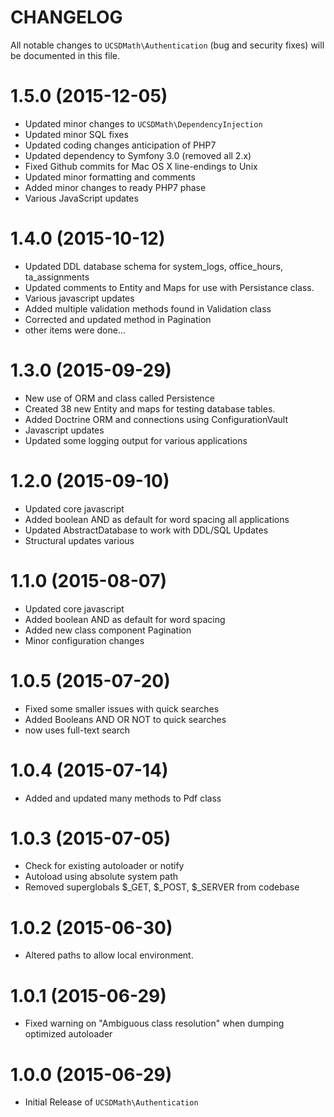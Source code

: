 CHANGELOG
=========

All notable changes to `UCSDMath\Authentication` (bug and security fixes) will
be documented in this file.

# 1.5.0 (2015-12-05)

 - Updated minor changes to `UCSDMath\DependencyInjection`
 - Updated minor SQL fixes
 - Updated coding changes anticipation of PHP7
 - Updated dependency to Symfony 3.0 (removed all 2.x)
 - Fixed Github commits for Mac OS X line-endings to Unix
 - Updated minor formatting and comments
 - Added minor changes to ready PHP7 phase
 - Various JavaScript updates

# 1.4.0 (2015-10-12)

 - Updated DDL database schema for system_logs, office_hours, ta_assignments
 - Updated comments to Entity and Maps for use with Persistance class.
 - Various javascript updates
 - Added multiple validation methods found in Validation class
 - Corrected and updated method in Pagination
 - other items were done...

# 1.3.0 (2015-09-29)

 - New use of ORM and class called Persistence
 - Created 38 new Entity and maps for testing database tables.
 - Added Doctrine ORM and connections using ConfigurationVault
 - Javascript updates
 - Updated some logging output for various applications

# 1.2.0 (2015-09-10)

 - Updated core javascript
 - Added boolean AND as default for word spacing all applications
 - Updated AbstractDatabase to work with DDL/SQL Updates
 - Structural updates various

# 1.1.0 (2015-08-07)

 - Updated core javascript
 - Added boolean AND as default for word spacing
 - Added new class component Pagination
 - Minor configuration changes

# 1.0.5 (2015-07-20)

 - Fixed some smaller issues with quick searches
 - Added Booleans AND OR NOT to quick searches
 - now uses full-text search

# 1.0.4 (2015-07-14)

 - Added and updated many methods to Pdf class

# 1.0.3 (2015-07-05)

 - Check for existing autoloader or notify
 - Autoload using absolute system path
 - Removed superglobals $_GET, $_POST, $_SERVER from codebase

# 1.0.2 (2015-06-30)

 - Altered paths to allow local environment.

# 1.0.1 (2015-06-29)

 - Fixed warning on "Ambiguous class resolution" when dumping optimized autoloader

# 1.0.0 (2015-06-29)

 - Initial Release of `UCSDMath\Authentication`
